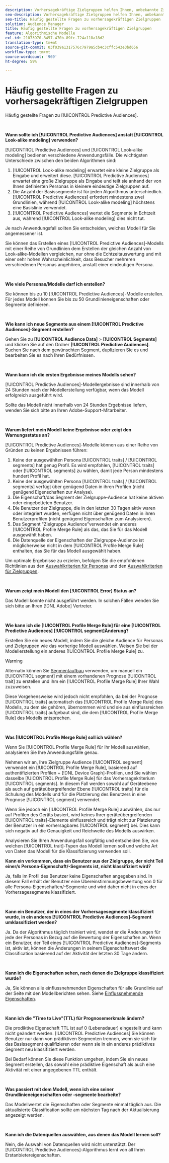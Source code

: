 ```yaml
---
description: Vorhersagekräftige Zielgruppen helfen Ihnen, unbekannte Zielgruppen mithilfe von Datenwissenschaft in Echtzeit in eindeutige Personas zu klassifizieren.
seo-description: Vorhersagekräftige Zielgruppen helfen Ihnen, unbekannte Zielgruppen mithilfe von Datenwissenschaft in Echtzeit in eindeutige Personas zu klassifizieren.
seo-title: Häufig gestellte Fragen zu vorhersagekräftigen Zielgruppen
solution: Audience Manager
title: Häufig gestellte Fragen zu vorhersagekräftigen Zielgruppen
feature: Algorithmische Modelle
exl-id: 21073970-8457-470b-89fc-724a118a18d2
translation-type: tm+mt
source-git-commit: 03f039a1317576c7979a5cb4c3cffc543e3bd656
workflow-type: tm+mt
source-wordcount: '969'
ht-degree: 59%

---
```


# Häufig gestellte Fragen zu vorhersagekräftigen Zielgruppen

Häufig gestellte Fragen zu [!UICONTROL Predictive Audiences].

 

**Wann sollte ich [!UICONTROL Predictive Audiences] anstatt [!UICONTROL Look-alike modeling] verwenden?**

[!UICONTROL Predictive Audiences] und [!UICONTROL Look-alike modeling] bedienen verschiedene Anwendungsfälle. Die wichtigsten Unterschiede zwischen den beiden Algorithmen sind:

1. [!UICONTROL Look-alike modeling] erwartet eine kleine Zielgruppe als Eingabe und erweitert diese. [!UICONTROL Predictive Audiences] erwartet eine große Zielgruppe als Eingabe und teilt sie anhand der von Ihnen definierten Personas in kleinere eindeutige Zielgruppen auf.
1. Die Anzahl der Basissegmente ist für jeden Algorithmus unterschiedlich. [!UICONTROL Predictive Audiences] erfordert mindestens zwei Grundlinien, während [!UICONTROL Look-alike modeling] höchstens eine Basislinie verwendet.
1. [!UICONTROL Predictive Audiences] wertet die Segmente in Echtzeit aus, während [!UICONTROL Look-alike modeling] dies nicht tut.

Je nach Anwendungsfall sollten Sie entscheiden, welches Modell für Sie angemessener ist.

Sie können das Erstellen eines [!UICONTROL Predictive Audiences]-Modells mit einer Reihe von Grundlinien dem Erstellen der gleichen Anzahl von Look-alike-Modellen vergleichen, nur ohne die Echtzeitauswertung und mit einer sehr hohen Wahrscheinlichkeit, dass Besucher mehreren verschiedenen Personas angehören, anstatt einer eindeutigen Persona.

 

**Wie viele Personas/Modelle darf ich erstellen?**

Sie können bis zu 10 [!UICONTROL Predictive Audiences]-Modelle erstellen. Für jedes Modell können Sie bis zu 50 Grundlinieneigenschaften oder Segmente definieren.

 

**Wie kann ich neue Segmente aus einem [!UICONTROL Predictive Audiences]-Segment erstellen?**

Gehen Sie zu **[!UICONTROL Audience Data]** > **[!UICONTROL Segments]** und klicken Sie auf den Ordner **[!UICONTROL Predictive Audiences]**. Suchen Sie nach dem gewünschten Segment, duplizieren Sie es und bearbeiten Sie es nach Ihren Bedürfnissen.

 

**Wann kann ich die ersten Ergebnisse meines Modells sehen?**

[!UICONTROL Predictive Audiences]-Modellergebnisse sind innerhalb von 24 Stunden nach der Modellerstellung verfügbar, wenn das Modell erfolgreich ausgeführt wird.

Sollte das Modell nicht innerhalb von 24 Stunden Ergebnisse liefern, wenden Sie sich bitte an Ihren Adobe-Support-Mitarbeiter.

 

**Warum liefert mein Modell keine Ergebnisse oder zeigt den Warnungsstatus an?**

[!UICONTROL Predictive Audiences]-Modelle können aus einer Reihe von Gründen zu keinen Ergebnissen führen:

1. Keine der ausgewählten Persona [!UICONTROL traits] / [!UICONTROL segments] hat genug Profil. Es wird empfohlen, [!UICONTROL traits] oder [!UICONTROL segments] zu wählen, damit jede Person mindestens hundert Profil hat.
1. Keine der ausgewählten Persona [!UICONTROL traits] / [!UICONTROL segments] verfügt über genügend Daten in ihren Profilen (nicht genügend Eigenschaften zur Analyse).
1. Die Eigenschaft/das Segment der Zielgruppe-Audience hat keine aktiven oder eingebetteten Benutzer.
1. Die Benutzer der Zielgruppe, die in den letzten 30 Tagen aktiv waren oder integriert wurden, verfügen nicht über genügend Daten in ihren Benutzerprofilen (nicht genügend Eigenschaften zum Analysieren).
1. Das Segment &quot;Zielgruppe Audience&quot;verwendet ein anderes [!UICONTROL Profile Merge Rule] als das, das Sie für das Modell ausgewählt haben.
1. Die Datenquelle der Eigenschaften der Zielgruppe-Audience ist möglicherweise nicht in dem [!UICONTROL Profile Merge Rule] enthalten, das Sie für das Modell ausgewählt haben.

Um optimale Ergebnisse zu erzielen, befolgen Sie die empfohlenen Richtlinien aus den [Auswahlkriterien für Personas](../features/algorithmic-models/predictive-audiences.md#selection-personas) und den [Auswahlkriterien für Zielgruppen](../features/algorithmic-models/predictive-audiences.md#selection-audience).

 

**Warum zeigt mein Modell den  [!UICONTROL Error] Status an?**

Das Modell konnte nicht ausgeführt werden. In solchen Fällen wenden Sie sich bitte an Ihren [!DNL Adobe] Vertreter.

 

**Wie kann ich die  [!UICONTROL Profile Merge Rule] für eine  [!UICONTROL Predictive Audiences] [!UICONTROL segment]Änderung?**

Erstellen Sie ein neues Modell, indem Sie die gleiche Audience für Personas und Zielgruppen wie das vorherige Modell auswählen. Weisen Sie bei der Modellerstellung ein anderes [!UICONTROL Profile Merge Rule] zu.

>[!WARNING]
> Alternativ können Sie [Segmentaufbau](../features/segments/segment-builder.md) verwenden, um manuell ein [!UICONTROL segment] mit einem vorhandenen Prognose [!UICONTROL trait] zu erstellen und ihm ein [!UICONTROL Profile Merge Rule] Ihrer Wahl zuzuweisen.
> 
> Diese Vorgehensweise wird jedoch nicht empfohlen, da bei der Prognose [!UICONTROL traits] automatisch das [!UICONTROL Profile Merge Rule] des Modells, zu dem sie gehören, übernommen wird und sie aus einflussreichen [!UICONTROL traits] aufgebaut sind, die dem [!UICONTROL Profile Merge Rule] des Modells entsprechen.

 

**Was  [!UICONTROL Profile Merge Rule] soll ich wählen?**

Wenn Sie [!UICONTROL Profile Merge Rule] für Ihr Modell auswählen, analysieren Sie Ihre Anwendungsfälle genau.

Nehmen wir an, Ihre Zielgruppe Audience [!UICONTROL segment] verwendet ein [!UICONTROL Profile Merge Rule], basierend auf authentifizierten Profilen + [!DNL Device Graph]-Profilen, und Sie wählen dasselbe [!UICONTROL Profile Merge Rule] für das Vorhersagekriterium [!UICONTROL segments]. In diesem Fall werden sowohl auf Geräteebene als auch auf geräteübergreifender Ebene [!UICONTROL traits] für die Schulung des Modells und für die Platzierung des Benutzers in eine Prognose [!UICONTROL segment] verwendet.

Wenn Sie jedoch ein [!UICONTROL Profile Merge Rule] auswählen, das nur auf Profilen des Geräts basiert, wird keines Ihrer geräteübergreifenden [!UICONTROL traits]-Elemente einflussreich und trägt nicht zur Platzierung der Benutzer in ein vorhersagbares [!UICONTROL segment] bei. Dies kann sich negativ auf die Genauigkeit und Reichweite des Modells auswirken.

Analysieren Sie Ihren Anwendungsfall sorgfältig und entscheiden Sie, von welchen [!UICONTROL trait]-Typen das Modell lernen soll und welche Art von Daten das Modell für die Klassifizierung verwenden soll.

**Kann ein vorkommen, dass ein Benutzer aus der Zielgruppe, der nicht Teil einer/s Persona-Eigenschaft/-Segments ist, nicht klassifiziert wird?**

Ja, falls im Profil des Benutzer keine Eigenschaften angegeben sind. In diesem Fall erhält der Benutzer eine Übereinstimmungsbewertung von 0 für alle Persona-Eigenschaften/-Segmente und wird daher nicht in eines der Vorhersagesegmente klassifiziert.

 

**Kann ein Benutzer, der in eines der Vorhersagesegmente klassifiziert wurde, in ein anderes [!UICONTROL Predictive Audiences]-Segment umklassifiziert werden?**

Ja. Da der Algorithmus täglich trainiert wird, wendet er die Änderungen für jede der Personas in Bezug auf die Bewertung der Eigenschaften an. Wenn ein Benutzer, der Teil eines [!UICONTROL Predictive Audiences]-Segments ist, aktiv ist, können die Änderungen in seinem Eigenschaftswert die Classification basierend auf der Aktivität der letzten 30 Tage ändern.

 

**Kann ich die Eigenschaften sehen, nach denen die Zielgruppe klassifiziert wurde?**

Ja, Sie können alle einflussnehmenden Eigenschaften für alle Grundlinie auf der Seite mit den Modellberichten sehen. Siehe [Einflussnehmende Eigenschaften](../features/algorithmic-models/predictive-audiences-reporting.md#influential-traits).

 

**Kann ich die &quot;Time to Live&quot;(TTL) für Prognosemerkmale ändern?**

Die prodiktive Eigenschaft TTL ist auf 0 (Lebensdauer) eingestellt und kann nicht geändert werden. [!UICONTROL Predictive Audiences] Sie können Benutzer nur dann von prädiktiven Segmenten trennen, wenn sie sich für das Basissegment qualifizieren oder wenn sie in ein anderes prädiktives Segment neu klassifiziert werden.

Bei Bedarf können Sie diese Funktion umgehen, indem Sie ein neues Segment erstellen, das sowohl eine prädiktive Eigenschaft als auch eine Aktivität mit einer angegebenen TTL enthält.

 


**Was passiert mit dem Modell, wenn ich eine seiner Grundlinieneigenschaften oder -segmente bearbeite?**

Das Modellwertet die Eigenschaften oder Segmente einmal täglich aus. Die aktualisierte Classification sollte am nächsten Tag nach der Aktualisierung angezeigt werden.

 

**Kann ich die Datenquellen auswählen, aus denen das Modell lernen soll?**

Nein, die Auswahl von Datenquellen wird nicht unterstützt. Der [!UICONTROL Predictive Audiences]-Algorithmus lernt von all Ihren Erstanbietereigenschaften.
